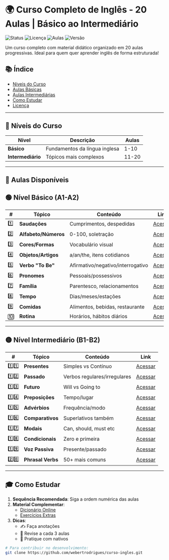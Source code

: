 # 🌍 Curso Completo de Inglês - 20 Aulas | Básico ao Intermediário

![Status](https://img.shields.io/badge/Status-Em_Desenvolvimento-yellow)
![Licença](https://img.shields.io/badge/Licença-MIT-blue)
![Aulas](https://img.shields.io/badge/Aulas-6%2F20-orange)
![Versão](https://img.shields.io/badge/Versão-2.0.0-a4f2f4)

Um curso completo com material didático organizado em 20 aulas progressivas. Ideal para quem quer aprender inglês de forma estruturada!

## 📚 Índice
- [Níveis do Curso](#-níveis-do-curso)
- [Aulas Básicas](#-nível-básico-a1-a2)
- [Aulas Intermediárias](#-nível-intermediário-b1-b2)
- [Como Estudar](#-como-estudar)
- [Licença](LICENSE)

---

## 🎯 Níveis do Curso

| Nível        | Descrição                          | Aulas        |
|--------------|-----------------------------------|-------------|
| **Básico**   | Fundamentos da língua inglesa     | 1-10        |
| **Intermediário** | Tópicos mais complexos         | 11-20       |

---

## 📂 Aulas Disponíveis

## 🟢 Nível Básico (A1-A2)

| #  | Tópico | Conteúdo | Link |
|----|--------|----------|------|
| 1️⃣ | **Saudações** | Cumprimentos, despedidas | [Acessar](https://webertrodrigues.github.io/Curso-English/Aula%2001/english_lesson_card.html) |
| 2️⃣ | **Alfabeto/Números** | 0-100, soletração | [Acessar](https://webertrodrigues.github.io/Curso-English/Aula%2002/lesson2_card.html) |
| 3️⃣ | **Cores/Formas** | Vocabulário visual | [Acessar](https://webertrodrigues.github.io/Curso-English/Aula%2003/lesson3_card.html) |
| 4️⃣ | **Objetos/Artigos** | a/an/the, itens cotidianos | [Acessar](https://webertrodrigues.github.io/Curso-English/Aula%2004/lesson4_card.html) |
| 5️⃣ | **Verbo "To Be"** | Afirmativo/negativo/interrogativo | [Acessar](https://webertrodrigues.github.io/Curso-English/Aula%2005/lesson5_card.html) |
| 6️⃣ | **Pronomes** | Pessoais/possessivos | [Acessar](https://webertrodrigues.github.io/Curso-English/Aula%2006/lesson6_card.html) |
| 7️⃣ | **Família** | Parentesco, relacionamentos | [Acessar](https://webertrodrigues.github.io/Curso-English/Aula%2007/lesson7_card.html) |
| 8️⃣ | **Tempo** | Dias/meses/estações | [Acessar](https://webertrodrigues.github.io/Curso-English/Aula%2008/lesson8_card.html) |
| 9️⃣ | **Comidas** | Alimentos, bebidas, restaurante | [Acessar](https://webertrodrigues.github.io/Curso-English/Aula%2009/lesson9_card.html) |
| 🔟 | **Rotina** | Horários, hábitos diários | [Acessar](https://webertrodrigues.github.io/Curso-English/Aula%2010/lesson10_card.html) |

---

## 🟡 Nível Intermediário (B1-B2)

| #  | Tópico | Conteúdo | Link |
|----|--------|----------|------|
| 1️⃣1️⃣ | **Presentes** | Simples vs Contínuo | [Acessar](https://webertrodrigues.github.io/Curso-English/Aula%2011/lesson11_card.html) |
| 1️⃣2️⃣ | **Passado** | Verbos regulares/irregulares | [Acessar](https://webertrodrigues.github.io/Curso-English/Aula%2012/lesson12_card.html) |
| 1️⃣3️⃣ | **Futuro** | Will vs Going to | [Acessar](#) |
| 1️⃣4️⃣ | **Preposições** | Tempo/lugar | [Acessar](#) |
| 1️⃣5️⃣ | **Advérbios** | Frequência/modo | [Acessar](#) |
| 1️⃣6️⃣ | **Comparativos** | Superlativos também | [Acessar](#) |
| 1️⃣7️⃣ | **Modais** | Can, should, must etc | [Acessar](#) |
| 1️⃣8️⃣ | **Condicionais** | Zero e primeira | [Acessar](#) |
| 1️⃣9️⃣ | **Voz Passiva** | Presente/passado | [Acessar](#) |
| 2️⃣0️⃣ | **Phrasal Verbs** | 50+ mais comuns | [Acessar](#) |

---

## 🎓 Como Estudar

1. **Sequência Recomendada**: Siga a ordem numérica das aulas
2. **Material Complementar**:
   - [Dicionário Online](https://dictionary.cambridge.org/)
   - [Exercícios Extras](#)
3. **Dicas**:
   - ✍️ Faça anotações
   - 🔁 Revise a cada 3 aulas
   - 💬 Pratique com nativos

```bash
# Para contribuir no desenvolvimento:
git clone https://github.com/webertrodrigues/curso-ingles.git

